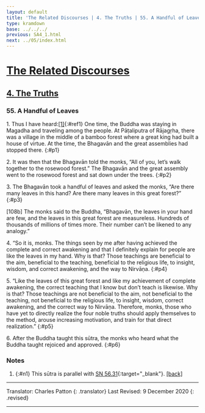 ```yaml
---
layout: default
title: 'The Related Discourses | 4. The Truths | 55. A Handful of Leaves'
type: kramdown
base: ../../../
previous: SA4_1.html
next: ../05/index.html
---
```


# [The Related Discourses](../index.html)
## [4. The Truths](../../../03_samyukta/SA_04/index.html)
### 55. A Handful of Leaves

1\. Thus I have heard:[\[1\]](#n1){:#ref1} One time, the Buddha was staying in Magadha and traveling among the people. At Pāṭaliputra of Rājagṛha, there was a village in the middle of a bamboo forest where a great king had built a house of virtue. At the time, the Bhagavān and the great assemblies had stopped there.
{:#p1}

2\. It was then that the Bhagavān told the monks, “All of you, let’s walk together to the rosewood forest.” The Bhagavān and the great assembly went to the rosewood forest and sat down under the trees.
{:#p2}

3\. The Bhagavān took a handful of leaves and asked the monks, “Are there many leaves in this hand? Are there many leaves in this great forest?”
{:#p3}

[108b] The monks said to the Buddha, “Bhagavān, the leaves in your hand are few, and the leaves in this great forest are measureless. Hundreds of thousands of millions of times more. Their number can’t be likened to any analogy.”

4\. “So it is, monks. The things seen by me after having achieved the complete and correct awakening and that I definitely explain for people are like the leaves in my hand. Why is that? Those teachings are beneficial to the aim, beneficial to the teaching, beneficial to the religious life, to insight, wisdom, and correct awakening, and the way to Nirvāṇa.
{:#p4}

5\. “Like the leaves of this great forest and like my achievement of complete awakening, the correct teaching that I know but don’t teach is likewise. Why is that? Those teachings are not beneficial to the aim, not beneficial to the teaching, not beneficial to the religious life, to insight, wisdom, correct awakening, and the correct way to Nirvāṇa. Therefore, monks, those who have yet to directly realize the four noble truths should apply themselves to the method, arouse increasing motivation, and train for that direct realization.”
{:#p5}

6\. After the Buddha taught this sūtra, the monks who heard what the Buddha taught rejoiced and approved.
{:#p6}

### Notes

1. {:#n1} This sūtra is parallel with [SN 56.31](https://suttacentral.net/sn56.31){:target="_blank"}. [\[back\]](#ref1)

---

Translator: Charles Patton
{: .translator}
Last Revised: 9 December 2020
{: .revised}

---

